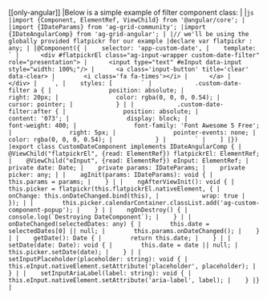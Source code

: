 [[only-angular]]
|Below is a simple example of filter component class:
|
|```js
|import {Component, ElementRef, ViewChild} from '@angular/core';
|
|import {IDateParams} from 'ag-grid-community';
|import {IDateAngularComp} from 'ag-grid-angular';
|
|// we'll be using the globally provided flatpickr for our example
|declare var flatpickr : any;
|
|@Component({
|    selector: 'app-custom-date',
|    template: `
|      <div #flatpickrEl class="ag-input-wrapper custom-date-filter" role="presentation">
|      <input type="text" #eInput data-input style="width: 100%;"/>
|      <a class='input-button' title='clear' data-clear>
|        <i class='fa fa-times'></i>
|      </a>
|      </div>
|    `,
|    styles: [        `
|            .custom-date-filter a {
|                position: absolute;
|                right: 20px;
|                color: rgba(0, 0, 0, 0.54);
|                cursor: pointer;
|            }
|
|            .custom-date-filter:after {
|                position: absolute;
|                content: '073';
|                display: block;
|                font-weight: 400;
|                font-family: 'Font Awesome 5 Free';
|                right: 5px;
|                pointer-events: none;
|                color: rgba(0, 0, 0, 0.54);
|            }
|        `
|    ]
|})
|export class CustomDateComponent implements IDateAngularComp {
|    @ViewChild("flatpickrEl", {read: ElementRef}) flatpickrEl: ElementRef;
|    @ViewChild("eInput", {read: ElementRef}) eInput: ElementRef;
|    private date: Date;
|    private params: IDateParams;
|    private picker: any;
|
|    agInit(params: IDateParams): void {
|        this.params = params;
|    }
|
|    ngAfterViewInit(): void {
|        this.picker = flatpickr(this.flatpickrEl.nativeElement, {
|            onChange: this.onDateChanged.bind(this),
|            wrap: true
|        });
|
|        this.picker.calendarContainer.classList.add('ag-custom-component-popup');
|    }
|
|    ngOnDestroy() {
|        console.log(`Destroying DateComponent`);
|    }
|
|    onDateChanged(selectedDates: any) {
|        this.date = selectedDates[0] || null;
|        this.params.onDateChanged();
|    }
|
|    getDate(): Date {
|        return this.date;
|    }
|
|    setDate(date: Date): void {
|        this.date = date || null;
|        this.picker.setDate(date);
|    }
|
|    setInputPlaceholder(placeholder: string): void {
|        this.eInput.nativeElement.setAttribute('placeholder', placeholder);
|    }
|
|    setInputAriaLabel(label: string): void {
|        this.eInput.nativeElement.setAttribute('aria-label', label);
|    }
|}
|```
